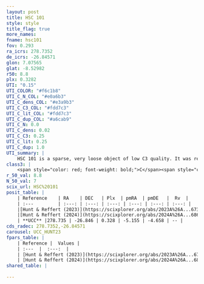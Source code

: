```yaml
---
layout: post
title: HSC 101
style: style
title_flag: true
more_names: 
fname: hsc101
fov: 0.293
ra_icrs: 278.7352
de_icrs: -26.84571
glon: 7.07565
glat: -8.52982
r50: 8.8
plx: 0.3282
UTI: "0.15"
UTI_COLOR: "#f6c1b8"
UTI_C_N_COL: "#e0a6b3"
UTI_C_dens_COL: "#e3a9b3"
UTI_C_C3_COL: "#fdd7c3"
UTI_C_lit_COL: "#fdd7c3"
UTI_C_dup_COL: "#a6cab9"
UTI_C_N: 0.0
UTI_C_dens: 0.02
UTI_C_C3: 0.25
UTI_C_lit: 0.25
UTI_C_dup: 1.0
UTI_summary: |
    HSC 101 is a sparse, very loose object of low C3 quality. It was recently reported in the literature.<br><br><span style="color: #99180f; font-weight: bold;">Warning: </span>contains less than 25 stars with <i>P>0.5</i> estimated.
class3: |
    <span style="color: red; font-weight: bold;">C</span><span style="color: red; font-weight: bold;">C</span>
r_50_val: 8.8
N_50_val: 7
scix_url: HSC%20101
posit_table: |
    | Reference    | RA    | DEC   | Plx  | pmRA  | pmDE   |  Rv  |
    | :---         | :---: | :---: | :---: | :---: | :---: | :---: |
    |[Hunt & Reffert (2023)](https://scixplorer.org/abs/2023A%26A...673A.114H) | 278.654 | -26.874 | 0.381 | -5.162 | -4.6 | -- |
    |[Hunt & Reffert (2024)](https://scixplorer.org/abs/2024A%26A...686A..42H) | 278.654 | -26.874 | 0.381 | -5.162 | -4.6 | -- |
    | **UCC** |278.735 | -26.846 | 0.328 | -5.155 | -4.658 | -- | 
cds_radec: 278.7352,-26.84571
carousel: UCC_HUNT23
fpars_table: |
    | Reference |  Values |
    | :---  |  :---:  |
    | [Hunt & Reffert (2023)](https://scixplorer.org/abs/2023A%26A...673A.114H) | `AV50=1.295, diffAV50=0.67, MOD50=11.906, logAge50=9.978` |
    | [Hunt & Reffert (2024)](https://scixplorer.org/abs/2024A%26A...686A..42H) | `MassJ=280.436` |
shared_table: |
    
---
```

